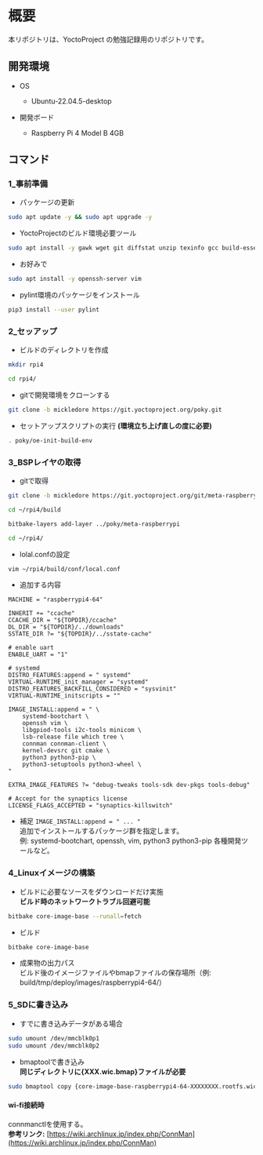 # 概要
本リポジトリは、YoctoProject の勉強記録用のリポジトリです。

## 開発環境
- OS
  - Ubuntu-22.04.5-desktop

- 開発ボード
  - Raspberry Pi 4 Model B 4GB

## コマンド
### 1_事前準備
- パッケージの更新
```bash
sudo apt update -y && sudo apt upgrade -y
```
- YoctoProjectのビルド環境必要ツール
```bash
sudo apt install -y gawk wget git diffstat unzip texinfo gcc build-essential chrpath socat cpio python3 python3-pip python3-pexpect xz-utils debianutils iputils-ping python3-git python3-jinja2 libegl1-mesa libsdl1.2-dev xterm python3-subunit mesa-common-dev zstd liblz4-tool
```
- お好みで
```bash
sudo apt install -y openssh-server vim
```
- pylint環境のパッケージをインストール
```bash
pip3 install --user pylint
```

### 2_セッアップ
- ビルドのディレクトリを作成
```bash
mkdir rpi4
```
```bash
cd rpi4/
```
- gitで開発環境をクローンする
```bash
git clone -b mickledore https://git.yoctoproject.org/poky.git
```
- セットアップスクリプトの実行
**(環境立ち上げ直しの度に必要)**
```bash
. poky/oe-init-build-env
```

### 3_BSPレイヤの取得
- gitで取得
```bash
git clone -b mickledore https://git.yoctoproject.org/git/meta-raspberrypi.git ~/rpi4/poky/meta-raspberrypi
```
```bash
cd ~/rpi4/build
```
```bash
bitbake-layers add-layer ../poky/meta-raspberrypi
```
```bash
cd ~/rpi4/
```

- lolal.confの設定
```bash
vim ~/rpi4/build/conf/local.conf
```
- 追加する内容
```
MACHINE = "raspberrypi4-64"

INHERIT += "ccache"
CCACHE_DIR = "${TOPDIR}/ccache"
DL_DIR = "${TOPDIR}/../downloads"
SSTATE_DIR ?= "${TOPDIR}/../sstate-cache"

# enable uart
ENABLE_UART = "1"

# systemd
DISTRO_FEATURES:append = " systemd"
VIRTUAL-RUNTIME_init_manager = "systemd"
DISTRO_FEATURES_BACKFILL_CONSIDERED = "sysvinit"
VIRTUAL-RUNTIME_initscripts = ""

IMAGE_INSTALL:append = " \
    systemd-bootchart \
    openssh vim \
    libgpiod-tools i2c-tools minicom \
    lsb-release file which tree \
    connman connman-client \
    kernel-devsrc git cmake \
    python3 python3-pip \
    python3-setuptools python3-wheel \
"

EXTRA_IMAGE_FEATURES ?= "debug-tweaks tools-sdk dev-pkgs tools-debug"

# Accept for the synaptics license
LICENSE_FLAGS_ACCEPTED = "synaptics-killswitch"
```

- 補足 `IMAGE_INSTALL:append = " ... "`</br>
  追加でインストールするパッケージ群を指定します。</br>
  例: systemd-bootchart, openssh, vim, python3 python3-pip 各種開発ツールなど。</br>


### 4_Linuxイメージの構築
- ビルドに必要なソースをダウンロードだけ実施</br>
  **ビルド時のネットワークトラブル回避可能**
```bash
bitbake core-image-base --runall=fetch
```
- ビルド
```bash
bitbake core-image-base
```

- 成果物の出力パス</br>
  ビルド後のイメージファイルやbmapファイルの保存場所（例: build/tmp/deploy/images/raspberrypi4-64/）

### 5_SDに書き込み
- すでに書き込みデータがある場合
```bash
sudo umount /dev/mmcblk0p1
sudo umount /dev/mmcblk0p2
```
- bmaptoolで書き込み</br>
 **同じディレクトリに{XXX.wic.bmap}ファイルが必要**
```bash
sudo bmaptool copy {core-image-base-raspberrypi4-64-XXXXXXXX.rootfs.wic.bz2} /dev/mmcblk0
```

#### wi-fi接続時
connmanctlを使用する。</br>
**参考リンク:** [https://wiki.archlinux.jp/index.php/ConnMan](https://wiki.archlinux.jp/index.php/ConnMan)






